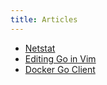 ```yaml
---
title: Articles
---
```


* [Netstat](/article/netstat.html)
* [Editing Go in Vim](/article/golang-vim.html)
* [Docker Go Client](/article/docker-go-client.html)

